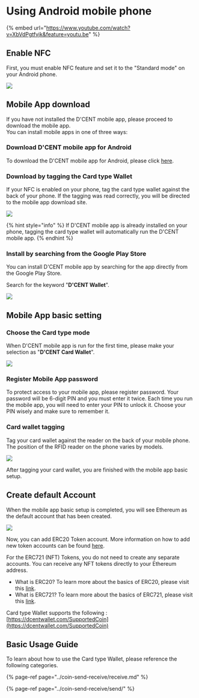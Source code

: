 # Using Android mobile phone

{% embed url="https://www.youtube.com/watch?v=XbVdPgtfvjk&feature=youtu.be" %}

## Enable NFC

First, you must enable NFC feature and set it to the "Standard mode" on your Android phone.

![](../.gitbook/assets/image%20%28199%29.png)

## Mobile App download

If you have not installed the D'CENT mobile app, please proceed to download the mobile app.  
You can install mobile apps in one of three ways:

### Download D'CENT mobile app for Android

To download the D'CENT mobile app for Android, please click [here](https://play.google.com/store/apps/details?id=com.kr.iotrust.dcent.wallet).

### Download by tagging the Card type Wallet

If your NFC is enabled on your phone, tag the card type wallet against the back of your phone. If the tagging was read correctly,  you will be directed to the mobile app download site.

![](../.gitbook/assets/image%20%28112%29.png)

{% hint style="info" %}
If D'CENT mobile app is already installed on your phone, tagging the card type wallet will automatically run the D'CENT mobile app.
{% endhint %}

### Install by searching from the Google Play Store

You can install D'CENT mobile app by searching for the app directly from the Google Play Store.

Search for the keyword "**D'CENT Wallet**".

![](../.gitbook/assets/image%20%28138%29.png)

## Mobile App basic setting

### Choose the Card type mode

When D'CENT mobile app is run for the first time, please make your selection as "**D'CENT Card Wallet**".

![](../.gitbook/assets/image%20%2874%29.png)

### Register Mobile App password

To protect access to your mobile app, please register password. Your password will be 6-digit PIN and you must enter it twice. Each time you run the mobile app, you will need to enter your PIN to unlock it. Choose your PIN wisely and make sure to remember it.

### Card wallet tagging

Tag your card wallet against the reader on the back of your mobile phone. The position of the RFID reader on the phone varies by models.

![](../.gitbook/assets/image%20%28170%29.png)

After tagging your card wallet, you are finished with the mobile app basic setup.

## Create default Account

When the mobile app basic setup is completed, you will see Ethereum as the default account that has been created. 

![](../.gitbook/assets/image%20%2822%29.png)

Now, you can add ERC20 Token account. More information on how to add new token accounts can be found [here](../mobile-app/create-account.md).

For the ERC721 \(NFT\) Tokens, you do not need to create any separate accounts. You can receive any NFT tokens directly to your Ethereum address.

* What is ERC20? To learn more about the basics of ERC20, please visit this [link](../cryptocurrency-basic/erc20.md).
* What is ERC721? To learn more about the basics of ERC721, please visit this [link](../cryptocurrency-basic/erc721-nft.md).

Card type Wallet supports the following : [https://dcentwallet.com/SupportedCoin](https://dcentwallet.com/SupportedCoin)

## Basic Usage Guide

To learn about how to use the Card type Wallet, please reference the following categories.

{% page-ref page="../coin-send-receive/receive.md" %}

{% page-ref page="../coin-send-receive/send/" %}



